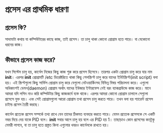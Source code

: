 # প্রসেস এর প্রাথমিক ধারণা #

## প্রসেস কি? ##

সাদামাটা কথায় যা কম্পিউটারের কাছে কাজ, তাই প্রসেস। তা চালু থাকা কোনো প্রোগ্রাম হতে পারে। বা যেকোনো ধরনের কাজ।

## কীভাবে প্রসেস কাজ করে? ##

যখন সিস্টেম চালু হয়, কার্নেল নিজের কিছু কাজ শুরু করে প্রসেস হিসেবে। তারপর একটা প্রোগ্রাম চালু করে যার নাম **init**। এরপর **init** প্রোগ্রামটি /etc ডিরেক্টরিতে থাকা কিছু শেলস্ক্রিপ্ট চালু করে যাদের ইনিটস্ক্রিপ্ট(init script) বলা হয়। এই স্ক্রিপ্টগুলো কিছু সার্ভিস প্রোগ্রাম চালু করে যেগুলো নেটওয়ার্কিংসহ বিভিন্ন বিষয় পরিচালনা করে। এগুলো অধিকাংশই ডেমন(daemon) প্রোগ্রাম অর্থাৎ যাদের ইউজার ইন্টারফেস নেই বরং ব্যাকগ্রাউন্ডে কাজ করে। মানে আমরা যদি লগিন নাও করি কম্পিউটার কিছু কাজকর্মে ব্যস্ত থাকে। এরপর আমরা কোনো প্রোগ্রাম চালালে সেগুলো প্রসেসে যুক্ত হয়। এবং সেই প্রোগ্রামগুলো আরো প্রোগ্রাম তথা প্রসেস চালু করতে পারে। তখন বলা হয় প্যারেন্ট প্রসেস চাইল্ড প্রসেস তৈরী করছে।

কার্নেল প্রত্যেক প্রসেস সম্পর্কে তথ্য রাখে যেন তাদের ঠিকমত ব্যবহার করতে পারে। যেমন প্রত্যেক প্রসেসকে সে একটি নম্বর দিয়ে দেয় যাকে PID বলে। **init** সবার আগে চালু হয় বলে এর PID হয় 1। তাছাড়াও কোন প্রসেসের কতটুকু মেমরী লাগবে, বা তা চালু হতে প্রস্তুত কিনা এগুলোর খবরও কার্নেলকে রাখতে হয়।